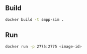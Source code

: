 ## Build
```bash
docker build -t smpp-sim .
```
## Run
```bash
docker run -p 2775:2775 <image-id>
```